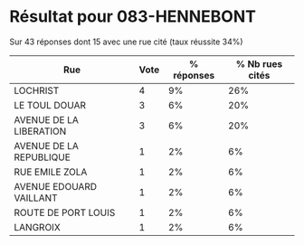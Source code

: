 # Résultat pour 083-HENNEBONT

Sur 43 réponses dont 15 avec une rue cité (taux réussite 34%)

| Rue | Vote | % réponses | % Nb rues cités|
|-----|------|------------|----------------|
| LOCHRIST | 4 | 9% | 26%|
| LE TOUL DOUAR | 3 | 6% | 20%|
| AVENUE DE LA LIBERATION | 3 | 6% | 20%|
| AVENUE DE LA REPUBLIQUE | 1 | 2% | 6%|
| RUE EMILE ZOLA | 1 | 2% | 6%|
| AVENUE EDOUARD VAILLANT | 1 | 2% | 6%|
| ROUTE DE PORT LOUIS | 1 | 2% | 6%|
| LANGROIX | 1 | 2% | 6%|
